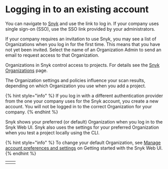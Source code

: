 # Logging in to an existing account

You can navigate to [Snyk](https://snyk.io/) and use the link to log in. If your company uses single sign-on (SSO), use the SSO link provided by your administrators.

If your company requires an invitation to use Snyk, you may see a list of Organizations when you log in for the first time. This means that you have not yet been invited. Select the name of an Organization Admin to send an email to request access to that Organization.

Organizations in Snyk control access to projects. For details see the [Snyk Organizations](../user-and-group-management/managing-groups-and-organizations/whats-a-snyk-organization.md) page.

The Organization settings and policies influence your scan results, depending on which Organization you use when you add a project.

{% hint style="info" %}
If you log in with a different authentication provider from the one your company uses for the Snyk account, you create a new account. You will not be logged in to the correct Organization for your company.
{% endhint %}

Snyk shows your preferred (or default) Organization when you log in to the Snyk Web UI. Snyk also uses the settings for your preferred Organization when you test a project locally using the CLI.

{% hint style="info" %}
To change your default Organization, see [Manage account preferences and settings](https://docs.snyk.io/snyk-web-ui/getting-started-with-the-snyk-web-ui#manage-account-preferences-and-settings) on Getting started with the Snyk Web UI.
{% endhint %}





|   |   |
| - | - |
|   |   |
